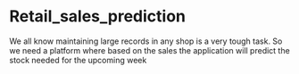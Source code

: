 # Retail_sales_prediction
 We all know maintaining large records in any shop is a very tough task. So we need a platform where based on the sales the application will predict the stock needed for the upcoming week
